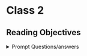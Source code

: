 # Class 2

## Reading Objectives

<details markdown="block"><summary>Prompt Questions/answers</summary>

#### 1. What does .map() return?

Map returns a copy of the original array with the changed values from the function.

#### 1. If I want to loop through an array and display each value in JSX, how do I do that in React?

```jsx
{myArray.map((value) => (
        <p>{value}</p>

```

#### 1. Each list item needs a unique ____.

key from their siblings


#### 1. What is the purpose of a key?

A special string attribute you need when creating lists of elements, they help React identify which items have changed, added or are removed.


#### 1. What is the spread operator?

A JS feature that spreads or expands the elements of an iterable object, such as an array or an object into a new array or object.

```js
let newArray = [...myArray, 4, 5];

let newObject = {...myObject, key: value, key: value}

let new Array = [...array1, ...array2]
```

#### 1. List 4 things that the spread operator can do.

Concatenate arrays, copy arrays, merge objects, pass arguments from an array as separate arguments to a function.

#### 1. Give an example of using the spread operator to combine two arrays.

Look above

#### 1. Give an example of using the spread operator to add a new item to an array.

Look above

#### 1. Give an example of using the spread operator to combine two objects into one.

Look above


#### 1. n the video, what is the first step that the developer does to pass functions between components?

Define the function

#### 1. In your own words, what does the increment function do?

increments a value by a number

#### 1. How can you pass a method from a parent component into a child component?

via prop

#### 1. How does the child component invoke a method that was passed to it from a parent component?

calls the method as a prop.

</details>

